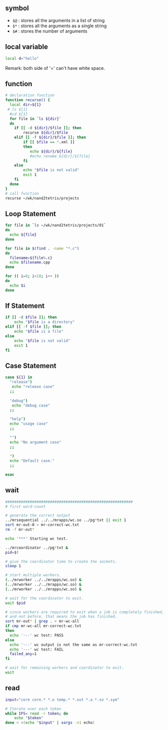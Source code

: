 ## symbol


- `$@` : stores all the arguments in a list of string
- `$*` : stores all the arguments as a single string
- `$#` : stores the number of arguments


## local variable

```bash
local d="hello" 
``` 

Remark: both side of '=' can't have white space.

## function 

```bash
# declaration function
function recurse() {
  local dir=${1}
 # ls ${1}
  #cd ${1}
  for file in `ls ${dir}`
  do
    if [[ -d ${dir}/$file ]]; then
        recurse ${dir}/$file
    elif [[ -f ${dir}/$file ]]; then
        if [[ $file == *.xml ]]
        then
           echo ${dir}/${file} 
           #echo rename ${dir}/${file}
        fi
    else
        echo "$file is not valid"
        exit 1
    fi
  done
}
# call function
recurse ~/wk/nand2tetris/projects
```

## Loop Statement

```bash
for file in `ls ~/wk/nand2tetris/projects/01`
do
  echo ${file}
done
```

```bash
for file in $(find . -name "*.c")
do
  filename=${file%.c}
  echo $filename.cpp
done

```

```bash
for (( i=0; i<10; i++ ))
do
  echo $i 
done

```




## If Statement

```bash
if [[ -d $file ]]; then
    echo "$file is a directory"
elif [[ -f $file ]]; then
    echo "$file is a file"
else
    echo "$file is not valid"
    exit 1
fi
```

## Case Statement

```bash
case ${1} in
  "release")
   echo "release case"
  ;;
  
  "debug")
   echo "debug case"
  ;;  

  "help")
  echo "usage case"
  ;;

  "")
  echo "No argument case"
  ;;
  
  *)
  echo "Default case."
  ;;

esac
```

## wait

```bash
#########################################################
# first word-count

# generate the correct output
../mrsequential ../../mrapps/wc.so ../pg*txt || exit 1
sort mr-out-0 > mr-correct-wc.txt
rm -f mr-out*

echo '***' Starting wc test.

../mrcoordinator ../pg*txt &
pid=$!

# give the coordinator time to create the sockets.
sleep 1

# start multiple workers.
(../mrworker ../../mrapps/wc.so) &
(../mrworker ../../mrapps/wc.so) &
(../mrworker ../../mrapps/wc.so) &

# wait for the coordinator to exit.
wait $pid

# since workers are required to exit when a job is completely finished,
# and not before, that means the job has finished.
sort mr-out* | grep . > mr-wc-all
if cmp mr-wc-all mr-correct-wc.txt
then
  echo '---' wc test: PASS
else
  echo '---' wc output is not the same as mr-correct-wc.txt
  echo '---' wc test: FAIL
  failed_any=1
fi

# wait for remaining workers and coordinator to exit.
wait
```


## read

```bash
input="core core.* *.o temp.* *.out *.a *.so *.sym"

# Iterate over each token
while IFS= read -r token; do
    echo "$token"
done < <(echo "$input" | xargs -n1 echo)
```



